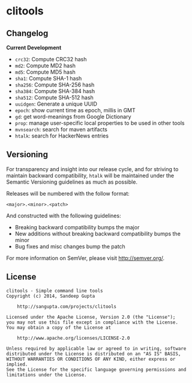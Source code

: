 clitools
========

Changelog
---------

**Current Development**

* `crc32`: Compute CRC32 hash
* `md2`: Compute MD2 hash
* `md5`: Compute MD5 hash
* `sha1`: Compute SHA-1 hash
* `sha256`: Compute SHA-256 hash
* `sha384`: Compute SHA-384 hash
* `sha512`: Compute SHA-512 hash
* `uuidgen`: Generate a unique UUID
* `epoch`: show current time as epoch, millis in GMT
* `gd`: get word-meanings from Google Dictionary
* `prop`: manage user-specific local properties to be used in other tools
* `mvnsearch`: search for maven artifacts
* `htalk`: search for HackerNews entries

Versioning
----------

For transparency and insight into our release cycle, and for striving to maintain backward compatibility, 
`htalk` will be maintained under the Semantic Versioning guidelines as much as possible.

Releases will be numbered with the follow format:

`<major>.<minor>.<patch>`

And constructed with the following guidelines:

* Breaking backward compatibility bumps the major
* New additions without breaking backward compatibility bumps the minor
* Bug fixes and misc changes bump the patch

For more information on SemVer, please visit http://semver.org/.

License
-------
	
```
clitools - Simple command line tools
Copyright (c) 2014, Sandeep Gupta

	http://sangupta.com/projects/clitools

Licensed under the Apache License, Version 2.0 (the "License");
you may not use this file except in compliance with the License.
You may obtain a copy of the License at

	http://www.apache.org/licenses/LICENSE-2.0

Unless required by applicable law or agreed to in writing, software
distributed under the License is distributed on an "AS IS" BASIS,
WITHOUT WARRANTIES OR CONDITIONS OF ANY KIND, either express or implied.
See the License for the specific language governing permissions and
limitations under the License.
```
